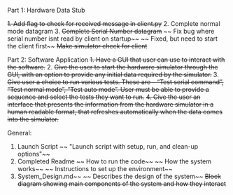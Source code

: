 Part 1: Hardware Data Stub

~~1. Add flag to check for received message in client.py~~
2. Complete normal mode datagram
3. ~~Complete Serial Number datagram~~
   ~~ Fix bug where serial number isnt read by client on startup~~
       ~~ Fixed, but need to start the client first~~
        ~~Make simulator check for client~~


Part 2: Software Application
~~1. Have a GUI that user can use to interact with the software.~~
2. ~~Give the user to start the hardware simulator through the GUI, with an option to provide any
initial data required by the simulator.~~
3. ~~Give user a choice to run various tests. These are – “Test serial command”, “Test normal mode”,
“Test auto mode”. User must be able to provide a sequence and select the tests they want to
run.~~
~~4. Give the user an interface that presents the information from the hardware simulator in a~~
~~human readable format, that refreshes automatically when the data comes into the simulator.~~

General:
1. Launch Script
   ~~ "Launch script with setup, run, and clean-up options"~~
2. Completed Readme
   ~~ How to run the code~~
   ~~ How the system works~~
   ~~ Instructions to set up the environment~~
3. System_Design.md~~
   ~~ Describes the design of the system~~
    ~~Block diagram showing main components of the system and how they interact~~